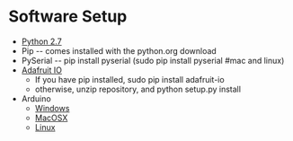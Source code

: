 # Software Setup
 * [Python 2.7](https://www.python.org/downloads/release/python-2713/)
 * Pip -- comes installed with the python.org download
 * PySerial -- pip install pyserial (sudo pip install pyserial #mac and linux)
 * [Adafruit IO](https://github.com/adafruit/io-client-python)
   * If you have pip installed, sudo pip install adafruit-io
   * otherwise, unzip repository, and python setup.py install
 * Arduino
   * [Windows](https://www.arduino.cc/download_handler.php?f=/arduino-1.8.2-windows.exe)
   * [MacOSX](https://www.arduino.cc/download_handler.php?f=/arduino-1.8.2-macosx.zip)
   * [Linux](https://www.arduino.cc/download_handler.php?f=/arduino-1.8.2-linux64.tar.xz)